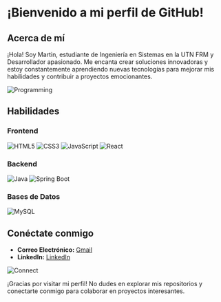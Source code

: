 # ¡Bienvenido a mi perfil de GitHub!

## Acerca de mí

¡Hola! Soy Martin, estudiante de Ingeniería en Sistemas en la UTN FRM y Desarrollador apasionado. Me encanta crear soluciones innovadoras y estoy constantemente aprendiendo nuevas tecnologías para mejorar mis habilidades y contribuir a proyectos emocionantes.

![Programming](https://media.giphy.com/media/qgQUggAC3Pfv687qPC/giphy.gif)

## Habilidades

### Frontend

![HTML5](https://img.shields.io/badge/HTML5-E34F26?style=for-the-badge&logo=html5&logoColor=white)
![CSS3](https://img.shields.io/badge/CSS3-1572B6?style=for-the-badge&logo=css3&logoColor=white)
![JavaScript](https://img.shields.io/badge/JavaScript-323330?style=for-the-badge&logo=javascript&logoColor=F7DF1E)
![React](https://img.shields.io/badge/React-20232A?style=for-the-badge&logo=react&logoColor=61DAFB)

### Backend

![Java](https://img.shields.io/badge/Java-ED8B00?style=for-the-badge&logo=openjdk&logoColor=white)
![Spring Boot](https://img.shields.io/badge/Spring_Boot-6DB33F?style=for-the-badge&logo=spring-boot&logoColor=white)

### Bases de Datos

![MySQL](https://img.shields.io/badge/MySQL-00000F?style=for-the-badge&logo=mysql&logoColor=white)

## Conéctate conmigo

- **Correo Electrónico:** [Gmail](mailto:martinberon02@gmail.com)
- **LinkedIn:** [LinkedIn](https://www.linkedin.com/in/martin-beron-4b2953221/)

![Connect](https://cdn.pixabay.com/animation/2023/06/13/15/13/15-13-36-234_256.gif)

¡Gracias por visitar mi perfil! No dudes en explorar mis repositorios y conectarte conmigo para colaborar en proyectos interesantes.
